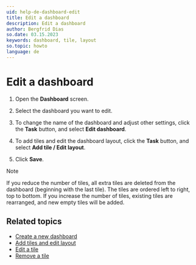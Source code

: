 ```yaml
---
uid: help-de-dashboard-edit
title: Edit a dashboard
description: Edit a dashboard
author: Bergfrid Dias
so.date: 03.15.2023
keywords: dashboard, tile, layout
so.topic: howto
language: de
---
```


# Edit a dashboard

1. Open the **Dashboard** screen.

2. Select the dashboard you want to edit.

3. To change the name of the dashboard and adjust other settings, click the **Task** button, and select **Edit dashboard**.

4. To add tiles and edit the dashboard layout, click the **Task** button, and select **Add tile / Edit layout**.

5. Click **Save**.

> [!NOTE]
> If you reduce the number of tiles, all extra tiles are deleted from the dashboard (beginning with the last tile). The tiles are ordered left to right, top to bottom. If you increase the number of tiles, existing tiles are rearranged, and new empty tiles will be added.

## Related topics

* [Create a new dashboard][1]
* [Add tiles and edit layout][2]
* [Edit a tile][3]
* [Remove a tile][4]

<!-- Referenced links -->
[1]: create.md
[2]: add-tile.md
[3]: edit-tile.md
[4]: remove-tile.md

<!-- Referenced images -->

